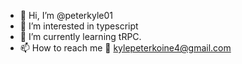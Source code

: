 - 👋 Hi, I’m @peterkyle01
- 👀 I’m interested in typescript
- 🌱 I’m currently learning tRPC.
- 📫 How to reach me 📧 kylepeterkoine4@gmail.com

